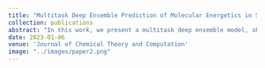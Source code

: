 ```yaml
---
title: "Multitask Deep Ensemble Prediction of Molecular Energetics in Solution: From Quantum Mechanics to Experimental Properties"
collection: publications
abstract: "In this work, we present a multitask deep ensemble model, sPhysNet-MT-ens5, which can simultaneously and accurately predict electronic energies of molecules in gas, water, and octanol phases, as well as transfer free energies at both calculated and experimental levels. On the calculated data set Frag20-solv-678k, which is developed in this work and contains 678,916 molecular conformations, up to 20 heavy atoms, and their properties calculated at B3LYP/6-31G* level of theory with continuum solvent models, sPhysNet-MT-ens5 predicts density functional theory (DFT)-level electronic energies directly from force field-optimized geometry within chemical accuracy. On the experimental data sets, sPhysNet-MT-ens5 achieves state-of-the-art performances, which predict both experimental hydration free energy with a RMSE of 0.620 kcal/mol on the FreeSolv data set and experimental logP with a RMSE of 0.393 on the PHYSPROP data set. Furthermore, sPhysNet-MT-ens5 also provides a reasonable estimation of model uncertainty which shows correlations with prediction error. Finally, by analyzing the atomic contributions of its predictions, we find that the developed deep learning model is aware of the chemical environment of each atom by assigning reasonable atomic contributions consistent with our chemical knowledge. "
date: 2023-01-06
venue: 'Journal of Chemical Theory and Computation'
image: "../images/paper2.png"
---
```

